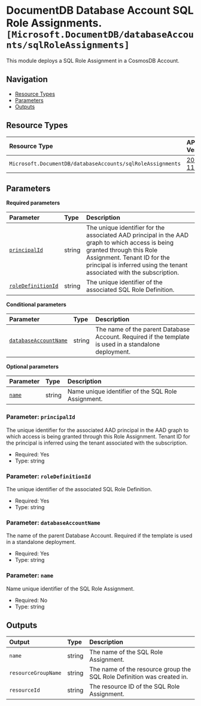 # DocumentDB Database Account SQL Role Assignments. `[Microsoft.DocumentDB/databaseAccounts/sqlRoleAssignments]`

This module deploys a SQL Role Assignment in a CosmosDB Account.

## Navigation

- [Resource Types](#Resource-Types)
- [Parameters](#Parameters)
- [Outputs](#Outputs)

## Resource Types

| Resource Type | API Version |
| :-- | :-- |
| `Microsoft.DocumentDB/databaseAccounts/sqlRoleAssignments` | [2024-11-15](https://learn.microsoft.com/en-us/azure/templates/Microsoft.DocumentDB/2024-11-15/databaseAccounts/sqlRoleAssignments) |

## Parameters

**Required parameters**

| Parameter | Type | Description |
| :-- | :-- | :-- |
| [`principalId`](#parameter-principalid) | string | The unique identifier for the associated AAD principal in the AAD graph to which access is being granted through this Role Assignment. Tenant ID for the principal is inferred using the tenant associated with the subscription. |
| [`roleDefinitionId`](#parameter-roledefinitionid) | string | The unique identifier of the associated SQL Role Definition. |

**Conditional parameters**

| Parameter | Type | Description |
| :-- | :-- | :-- |
| [`databaseAccountName`](#parameter-databaseaccountname) | string | The name of the parent Database Account. Required if the template is used in a standalone deployment. |

**Optional parameters**

| Parameter | Type | Description |
| :-- | :-- | :-- |
| [`name`](#parameter-name) | string | Name unique identifier of the SQL Role Assignment. |

### Parameter: `principalId`

The unique identifier for the associated AAD principal in the AAD graph to which access is being granted through this Role Assignment. Tenant ID for the principal is inferred using the tenant associated with the subscription.

- Required: Yes
- Type: string

### Parameter: `roleDefinitionId`

The unique identifier of the associated SQL Role Definition.

- Required: Yes
- Type: string

### Parameter: `databaseAccountName`

The name of the parent Database Account. Required if the template is used in a standalone deployment.

- Required: Yes
- Type: string

### Parameter: `name`

Name unique identifier of the SQL Role Assignment.

- Required: No
- Type: string

## Outputs

| Output | Type | Description |
| :-- | :-- | :-- |
| `name` | string | The name of the SQL Role Assignment. |
| `resourceGroupName` | string | The name of the resource group the SQL Role Definition was created in. |
| `resourceId` | string | The resource ID of the SQL Role Assignment. |

